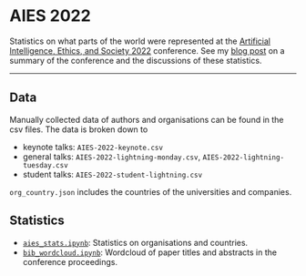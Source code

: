 # AIES 2022

Statistics on what parts of the world were represented at the [Artificial Intelligence, Ethics, and Society 2022](https://www.aies-conference.com/2022/) conference.
See my [blog post]() on a summary of the conference and the discussions of these statistics.

---
## Data

Manually collected data of authors and organisations can be found in the csv files. The data is broken down to 
- keynote talks: `AIES-2022-keynote.csv`
- general talks: `AIES-2022-lightning-monday.csv`, `AIES-2022-lightning-tuesday.csv`
- student talks: `AIES-2022-student-lightning.csv`

`org_country.json` includes the countries of the universities and companies.

## Statistics

- [`aies_stats.ipynb`](https://github.com/anitavero/aies2022/blob/main/aies_stats.ipynb): Statistics on organisations and countries.
- [`bib_wordcloud.ipynb`](https://github.com/anitavero/aies2022/blob/main/bib_wordcloud.ipynb): Wordcloud of paper titles and abstracts in the conference proceedings.